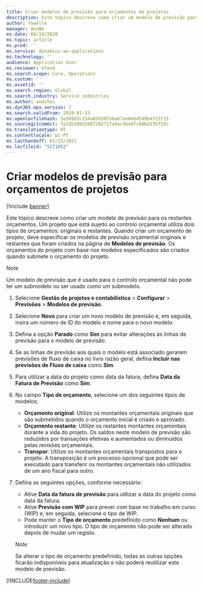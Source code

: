 ```yaml
---
title: Criar modelos de previsão para orçamentos de projetos
description: Este tópico descreve como criar um modelo de previsão para os restantes orçamentos.
author: Yowelle
manager: AnnBe
ms.date: 04/24/2020
ms.topic: article
ms.prod: ''
ms.service: dynamics-ax-applications
ms.technology: ''
audience: Application User
ms.reviewer: kfend
ms.search.scope: Core, Operations
ms.custom: ''
ms.assetid: ''
ms.search.region: Global
ms.search.industry: Service industries
ms.author: andchoi
ms.dyn365.ops.version: 7
ms.search.validFrom: 2019-01-15
ms.openlocfilehash: 5a3b9d3c154a85b50536a67ae0eb45d9b4f25f15
ms.sourcegitcommit: fa32b1893286f20271fa4ec4be8fc68bd135f53c
ms.translationtype: HT
ms.contentlocale: pt-PT
ms.lasthandoff: 02/15/2021
ms.locfileid: "5271052"
---
```

# <a name="create-forecast-models-for-project-budgets"></a>Criar modelos de previsão para orçamentos de projetos 

[!include [banner](../includes/banner.md)]

Este tópico descreve como criar um modelo de previsão para os restantes orçamentos. Um projeto que está sujeito ao controlo orçamental utiliza dois tipos de orçamentos: originais e restantes. Quando criar um orçamento de projeto, deve especificar os modelos de previsão orçamental originais e restantes que foram criados na página de **Modelos de previsão**. Os orçamentos do projeto com base nos modelos especificados são criados quando submete o orçamento do projeto.

> [!NOTE]
> Um modelo de previsão que é usado para o controlo orçamental não pode ter um submodelo ou ser usado como um submodelo.

1. Selecione **Gestão de projetos e contabilística** > **Configurar** > **Previsões**  > **Modelos de previsão**.
2. Selecione **Novo** para criar um novo modelo de previsão e, em seguida, insira um número de ID do modelo e nome para o novo modelo. 
3. Defina a opção **Parado** como **Sim** para evitar alterações às linhas de previsão para o modelo de previsão. 
4. Se as linhas de previsão aos quais o modelo está associado gerarem previsões de fluxo de caixa no livro razão geral, defina **Incluir nas previsões de Fluxo de caixa** como **Sim**. 
5. Para utilizar a data do projeto como data da fatura, defina **Data da Fatura de Previsão** como **Sim**. 
6. No campo **Tipo de orçamento**, selecione um dos seguintes tipos de modelos:

   - **Orçamento original**: Utilize os montantes orçamentais originais que são submetidos quando o orçamento inicial é criado e aprovado.
   - **Orçamento restante**: Utilize os restantes montantes orçamentais durante a vida do projeto. Os saldos neste modelo de previsão são reduzidos por transações efetivas e aumentados ou diminuídos pelas revisões orçamentais.
   - **Transpor**: Utilize os montantes orçamentais transpostos para o projeto. A transposição é um processo opcional que pode ser executado para transferir os montantes orçamentais não utilizados de um ano fiscal para outro.

7. Defina as seguintes opções, conforme necessário:

   - Ative **Data da fatura de previsão** para utilizar a data do projeto como data da fatura.
   - Ative **Previsão com WIP** para prever com base no trabalho em curso (WIP) e, em seguida, selecione o tipo de WIP. 
   - Pode manter o **Tipo de orçamento** predefinido como **Nenhum** ou introduzir um novo tipo. O tipo de orçamento não pode ser alterado depois de mudar um registo.     
    > [!NOTE]
    > Se alterar o tipo de orçamento predefinido, todas as outras opções ficarão indisponíveis para atualização e não poderá reutilizar este modelo de previsão. 
   


 



[!INCLUDE[footer-include](../includes/footer-banner.md)]